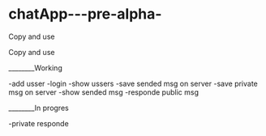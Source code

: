 # chatApp---pre-alpha-

Copy and use 



Copy and use 

________Working

-add usser
-login
-show ussers 
-save sended msg on server
-save private msg on server
-show sended msg
-responde public msg


________In progres


-private responde